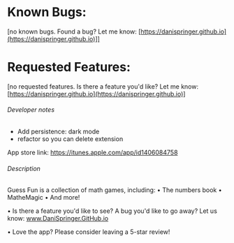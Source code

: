 # Known Bugs:
[no known bugs. Found a bug? Let me know: [https://danispringer.github.io](https://danispringer.github.io)]]


# Requested Features:

[no requested features. Is there a feature you'd like? Let me know: [https://danispringer.github.io](https://danispringer.github.io)]


###### Developer notes
- Add persistence: dark mode
- refactor so you can delete extension

App store link: https://itunes.apple.com/app/id1406084758

###### Description

Guess Fun is a collection of math games, including:
• The numbers book
• MatheMagic
• And more!

• Is there a feature you'd like to see? A bug you'd like to go away? Let us know: www.DaniSpringer.GitHub.io

• Love the app? Please consider leaving a 5-star review!
